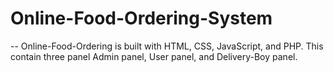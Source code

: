 # Online-Food-Ordering-System
-- Online-Food-Ordering is built with HTML, CSS, JavaScript, and PHP. This contain three panel Admin panel, User panel, and Delivery-Boy panel.
